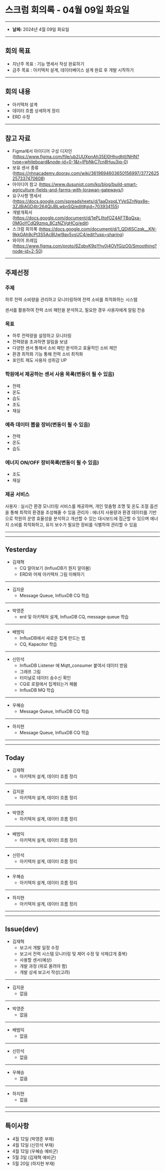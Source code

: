 # 스크럼 회의록 - 04월 09일 화요일

---

- **날짜:** 2024년 4월 09일 화요일

---
## 회의 목표
- 지난주 목표 : 기능 명세서 작성 완료하기
- 금주 목표 : 아키텍처 설계, 데이터베이스 설계 완료 후 개발 시작하기

---
## 회의 내용
- 아키텍처 설계
- 데이터 흐름 상세하게 정리
- ERD 수정

---
## 참고 자료
- Figma에서 아이디어 구성 디자인 (https://www.figma.com/file/ub2UUXpnAh35El0Hhvdhtl/NHN?type=whiteboard&node-id=0-1&t=IPbNkC7cn8Huu3iq-0)
- 보유 센서 종류 (https://nhnacademy.dooray.com/wiki/3619694603650156997/3772625257337470608)
- 아이디어 참고 (https://www.dusuniot.com/ko/blog/build-smart-agriculture-fields-and-farms-with-lorawan-gateways/)
- 요구사항 명세서 (https://docs.google.com/spreadsheets/d/1aaDxpqLYVeSZnNgx8e-3ZJBiAGD4tr264QIJBLwbnSQ/edit#gid=703934155)
- 개발개획서 (https://docs.google.com/document/d/1ePLlltofOZ4AFTBqQxa-0MGoYCdQ9zmq_8CzNZVgHCg/edit)
- 스크럼 회의록 (https://docs.google.com/document/d/1_QDj6SCzqk__KN-9kkGAh9cPt3S5AcBUwl9av5vsUC4/edit?usp=sharing)
- 와이어 프레임 (https://www.figma.com/proto/6ZqbvK9qYhy0j4OVfGizO0/Smoothing?node-id=2-50)
---
## 주제선정
### 주제

하루 전력 소비량을 관리하고 모니터링하여 전력 소비를 최적화하는 시스템

센서를 활용하여 전력 소비 패턴을 분석하고, 필요한 경우 사용자에게 알림 전송

### 목표

- 하루 전력량을 설정하고 모니터링
- 전력량을 초과하면 알림을 보냄
- 다양한 센서 통해서 소비 패턴 분석하고 효율적인 소비 제안
- 환경 최적화 기능 통해 전력 소비 최적화
- 포인트 제도 사용자 성취감 UP

### 학원에서 제공하는 센서 사용 목록(변동이 될 수 있음)

- 전력
- 온도
- 습도
- 조도
- 재실

### 예측 데이터 뽑을 장비(변동이 될 수 있음)

- 전력
- 온도
- 습도

### 에너지 ON/OFF 장비목록(변동이 될 수 있음)

- 조도
- 재실

### 제공 서비스
사용자 : 실시간 환경 모니터링 서비스를 제공하며, 개인 맞춤형 조명 및 온도 조절 옵션을 통해 최적의 환경을 조성해줄 수 있음
관리자 : 에너지 사용량과 환경 데이터를 기반으로 학원의 운영 효율성을 분석하고 개선할 수 있는 대시보드에 접근할 수 있으며 에너지 소비를 최적화하고, 유지 보수가 필요한 장비를 식별하여 관리할 수 있음

---

---
## Yesterday
- 김재혁
  - CQ 알아보기 (InfluxDB가 뭔지 알아봄)
  - ERD와 어제 아키텍처 그림 이해하기

---

- 김지윤 
  - Message Queue, InfluxDB CQ 학습

---

- 박영준
  - erd 및 아키텍처 설계, InfluxDB CQ, message queue 학습
---

- 배범익
  - InfluxDB에서 새로운 집계 만드는 법
  - CQ, Kapacitor 학습
---

- 신민석
  - InfluxDB Listener 에 Mqtt_consumer 붙여서 데이터 받음
  - 그래프 그림
  - 터미널로 데이터 송수신 확인
  - CQ로 로컬에서 집계되는거 해봄
  - InfluxDB MQ 학습
---

- 우혜승
  - Message Queue, InfluxDB CQ 학습
---

- 하지현
  - Message Queue, InfluxDB CQ 학습
---


---
## Today
- 김재혁
  - 아키텍처 설계, 데이터 흐름 정리
---

- 김지윤
  - 아키텍처 설계, 데이터 흐름 정리
---

- 박영준
  - 아키텍처 설계, 데이터 흐름 정리
---

- 배범익
  - 아키텍처 설계, 데이터 흐름 정리
---

- 신민석
  - 아키텍처 설계, 데이터 흐름 정리
---

- 우혜승
  - 아키텍처 설계, 데이터 흐름 정리
---

- 하지현
  - 아키텍처 설계, 데이터 흐름 정리
---


---
## Issue(dev)
- 김재혁
  - 보고서 개발 일정 수정
  - 보고서 전력 시스템 모니터링 및 제어 수정 및 삭제(2개 중복)
  - 사용할 센서(예상)
  - 개발 과정 (위로 올려야 함)
  - 개발 상세 보고서 작성(고려)

---
- 김지윤
  - 없음
---
- 박영준
  - 없음
---
- 배범익
  - 없음
---
- 신민석
  - 없음
---
- 우혜승
  - 없음
---
- 하지현
  - 없음

---


--- 
## 특이사항

- 4월 12일 (박영준 부재)
- 4월 12일 (신민석 부재)
- 4월 12일 (우혜승 예비군)
- 5월 3일 (김재혁 예비군)
- 5월 20일 (하지현 부재)
